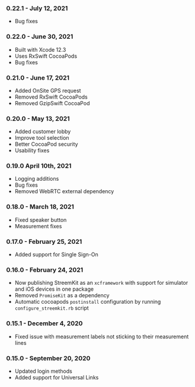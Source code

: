 ### 0.22.1 - July 12, 2021

* Bug fixes

### 0.22.0 - June 30, 2021

* Built with Xcode 12.3
* Uses RxSwift CocoaPods
* Bug fixes

### 0.21.0 - June 17, 2021

* Added OnSite GPS request
* Removed RxSwift CocoaPods
* Removed GzipSwift CocoaPod

### 0.20.0 - May 13, 2021

* Added customer lobby
* Improve tool selection
* Better CocoaPod security
* Usability fixes

### 0.19.0 April 10th, 2021

* Logging additions
* Bug fixes
* Removed WebRTC external dependency

### 0.18.0 - March 18, 2021

* Fixed speaker button
* Measurement fixes

### 0.17.0 - February 25, 2021

* Added support for Single Sign-On

### 0.16.0 - February 24, 2021

* Now publishing StreemKit as an `xcframework` with support for simulator and iOS devices in one package
* Removed `PromiseKit` as a dependency
* Automatic cocoapods `postinstall` configuration by running `configure_streemkit.rb` script

### 0.15.1 - December 4, 2020

* Fixed issue with measurement labels not sticking to their measurement lines

### 0.15.0 - September 20, 2020

* Updated login methods
* Added support for Universal Links

